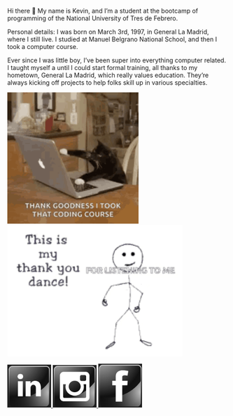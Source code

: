 Hi there 👋 My name is Kevin, and I’m a student at the bootcamp of programming of the National University of Tres de Febrero.

Personal details: I was born on March 3rd, 1997, in General La Madrid, where I still live. I studied at Manuel Belgrano National School, and then I took a computer course.

Ever since I was little boy, I’ve been super into everything computer related. I taught myself a until I could start formal training, all thanks to my hometown, General La Madrid, which really values education. They’re always kicking off projects to help folks skill up in various specialties.

<img src="/gif/kitten-cat.gif" width="300"/><img src="/gif/thank-you-thanks.gif" width="400"/>

<a href="https://www.linkedin.com/in/kevin-bustos/">
    <img width="100" length="100" src="https://github.com/kevinbustosk2/kevinbustosk2/blob/main/image/Screenshot_2.png">
</a>                                                                                                                                   
<a href="https://www.instagram.com/kevink2b2/">
    <img width="100" length="100" src="https://github.com/kevinbustosk2/kevinbustosk2/blob/main/image/Screenshot_1.png">
</a><a href="https://www.facebook.com/kevinbustosk">
    <img width="100" length="100" src="https://github.com/kevinbustosk2/kevinbustosk2/blob/main/image/Screenshot_3.png">
</a>
 


